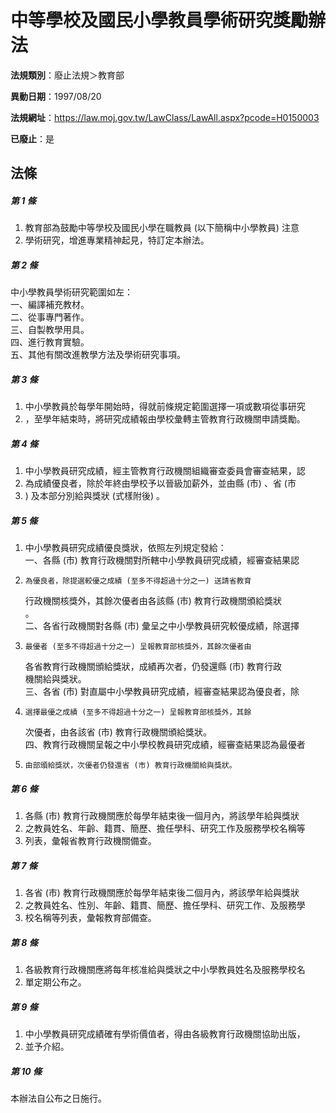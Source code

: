 # 中等學校及國民小學教員學術研究獎勵辦法

**法規類別**：廢止法規＞教育部

**異動日期**：1997/08/20  

**法規網址**：https://law.moj.gov.tw/LawClass/LawAll.aspx?pcode=H0150003

**已廢止**：是



## 法條
##### 第 1 條
1. 教育部為鼓勵中等學校及國民小學在職教員 (以下簡稱中小學教員) 注意
1. 學術研究，增進專業精神起見，特訂定本辦法。

##### 第 2 條
中小學教員學術研究範圍如左：  
一、編譯補充教材。  
二、從事專門著作。  
三、自製教學用具。  
四、進行教育實驗。  
五、其他有關改進教學方法及學術研究事項。  

##### 第 3 條
1. 中小學教員於每學年開始時，得就前條規定範圍選擇一項或數項從事研究
1. ，至學年結束時，將研究成績報由學校彙轉主管教育行政機關申請獎勵。

##### 第 4 條
1. 中小學教員研究成績，經主管教育行政機關組織審查委員會審查結果，認
1. 為成績優良者，除於年終由學校予以晉級加薪外，並由縣 (市) 、省 (市
1. ) 及本部分別給與獎狀 (式樣附後) 。

##### 第 5 條
1. 中小學教員研究成績優良獎狀，依照左列規定發給：  
一、各縣 (市) 教育行政機關對所轄中小學教員研究成績，經審查結果認
1.     為優良者，除提選較優之成績 (至多不得超過十分之一) 送請省教育  
    行政機關核獎外，其餘次優者由各該縣 (市) 教育行政機關頒給獎狀  
    。  
二、各省行政機關對各縣 (市) 彙呈之中小學教員研究較優成績，除選擇
1.     最優者 (至多不得超過十分之一) 呈報教育部核獎外，其餘次優者由  
    各省教育行政機關頒給獎狀，成績再次者，仍發還縣 (市) 教育行政  
    機關給與獎狀。  
三、各省 (市) 對直屬中小學教員研究成績，經審查結果認為優良者，除
1.     選擇最優之成績 (至多不得超過十分之一) 呈報教育部核獎外，其餘  
    次優者，由各該省 (市) 教育行政機關頒給獎狀。  
四、教育行政機關呈報之中小學校教員研究成績，經審查結果認為最優者
1.     由部頒給獎狀，次優者仍發還省 (市) 教育行政機關給與獎狀。

##### 第 6 條
1. 各縣 (市) 教育行政機關應於每學年結束後一個月內，將該學年給與獎狀
1. 之教員姓名、年齡、籍貫、簡歷、擔任學科、研究工作及服務學校名稱等
1. 列表，彙報省教育行政機關備查。

##### 第 7 條
1. 各省 (市) 教育行政機關應於每學年結束後二個月內，將該學年給與獎狀
1. 之教員姓名、性別、年齡、籍貫、簡歷、擔任學科、研究工作、及服務學
1. 校名稱等列表，彙報教育部備查。

##### 第 8 條
1. 各級教育行政機關應將每年核准給與獎狀之中小學教員姓名及服務學校名
1. 單定期公布之。

##### 第 9 條
1. 中小學教員研究成績確有學術價值者，得由各級教育行政機關協助出版，
1. 並予介紹。

##### 第 10 條
本辦法自公布之日施行。


